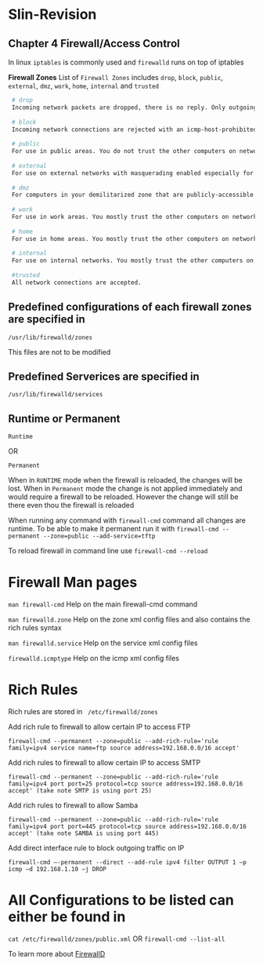 # Slin-Revision

## Chapter 4 Firewall/Access Control
In linux ``iptables`` is commonly used and ``firewalld`` runs on top of iptables

**Firewall Zones** List of ``Firewall Zones`` includes
``drop``, ``block``, ``public``, ``external``, ``dmz``, ``work``, ``home``, ``internal`` and ``trusted``

```bash
 # drop
 Incoming network packets are dropped, there is no reply. Only outgoing network connections are possible.
 
 # block
 Incoming network connections are rejected with an icmp-host-prohibited message for IPv4 and icmp6-adm-prohibited for IPv6. Only network connections initiated within this system are possible.
 
 # public
 For use in public areas. You do not trust the other computers on networks to not harm your computer. Only selected incoming connections are accepted.
 
 # external
 For use on external networks with masquerading enabled especially for routers. You do not trust the other computers on networks to not harm your computer. Only selected incoming connections are accepted. Masquerading - addresses of a private network are mapped to and hidden behind a public IP address. This is a form of address translation (NAT).
 
 # dmz
 For computers in your demilitarized zone that are publicly-accessible with limited access to your internal network. Only selected incoming connections are accepted.
 
 # work
 For use in work areas. You mostly trust the other computers on networks to not harm your computer. Only selected incoming connections are accepted.
 
 # home
 For use in home areas. You mostly trust the other computers on networks to not harm your computer. Only selected incoming connections are accepted.
 
 # internal
 For use on internal networks. You mostly trust the other computers on the networks to not harm your computer. Only selected incoming connections are accepted.
 
 #trusted
 All network connections are accepted.
 ```
 
 ## Predefined configurations of each firewall zones are specified in 
 ```
 /usr/lib/firewalld/zones
 ```
 This files are not to be modified
 ## Predefined Serverices are specified in 
 ```
 /usr/lib/firewalld/services
 ```
 
 ## Runtime or Permanent
 ```
 Runtime
 ```
 
 OR 
 
 ```
 Permanent
 ```
 When in `RUNTIME` mode when the firewall is reloaded, the changes will be lost. When in ``Permanent`` mode the change is not applied immediately and would require a firewall to be reloaded. However the change will still be there even thou the firewall is reloaded
 
 When running any command with ``firewall-cmd`` command all changes are runtime. To be able to make it permanent run it with 
 ```firewall-cmd --permanent --zone=public --add-service=tftp```

To reload firewall in command line use
```firewall-cmd --reload```

# Firewall Man pages
```man firewall-cmd```
Help on the main firewall-cmd command

```man firewalld.zone```
Help on the zone xml config files and also contains the rich rules syntax

```man firewalld.service```
Help on the service xml config files

```firewalld.icmptype```
Help on the icmp xml config files

# Rich Rules
Rich rules are stored in 
``` /etc/firewalld/zones```

Add rich rule to firewall to allow certain IP to access FTP
```
firewall-cmd --permanent --zone=public --add-rich-rule='rule family=ipv4 service name=ftp source address=192.168.0.0/16 accept'
```
Add rich rules to firewall to allow certain IP to access SMTP
```
firewall-cmd --permanent --zone=public --add-rich-rule='rule family=ipv4 port port=25 protocol=tcp source address=192.168.0.0/16 accept' (take note SMTP is using port 25)
```
Add rich rules to firewall to allow Samba
```
firewall-cmd --permanent --zone=public --add-rich-rule='rule family=ipv4 port port=445 protocol=tcp source address=192.168.0.0/16 accept' (take note SAMBA is using port 445)
```
Add direct interface rule to block outgoing traffic on IP 
```
firewall-cmd –-permanent --direct --add-rule ipv4 filter OUTPUT 1 –p icmp –d 192.168.1.10 –j DROP
```
# All Configurations to be listed can either be found in
```cat /etc/firewalld/zones/public.xml```
OR 
```firewall-cmd --list-all```

To learn more about [FirewallD](https://www.tecmint.com/firewalld-rules-for-centos-7/)
